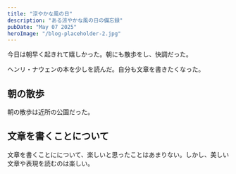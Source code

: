 ```yaml
---
title: "涼やかな風の日"
description: "ある涼やかな風の日の備忘録"
pubDate: "May 07 2025"
heroImage: "/blog-placeholder-2.jpg"
---
```


今日は朝早く起きれて嬉しかった。朝にも散歩をし、快調だった。

ヘンリ・ナウェンの本を少しを読んだ。自分も文章を書きたくなった。

## 朝の散歩

朝の散歩は近所の公園だった。

## 文章を書くことについて

文章を書くことにについて、楽しいと思ったことはあまりない。しかし、美しい文章や表現を読むのは楽しい。
